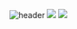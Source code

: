![header](https://capsule-render.vercel.app/api?type=blur&height=200&color=gradient&customColorList=12&text=반갑습니다%20박미현입니다&textBg=false&fontColor=FAF7F0&fontSize=40&reversal=true&descSize=30&descAlignY=69&fontAlignY=50&section=header)
![](https://raw.githubusercontent.com/parkmihyunn/github-stats-transparent/output/generated/overview.svg)
![](https://raw.githubusercontent.com/parkmihyunn/github-stats-transparent/output/generated/languages.svg)
